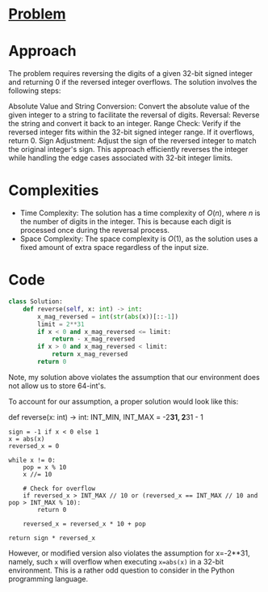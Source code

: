 # [Problem](https://leetcode.com/problems/reverse-integer/description/)

# Approach
The problem requires reversing the digits of a given 32-bit signed integer and returning 0 if the reversed integer overflows. The solution involves the following steps:

Absolute Value and String Conversion: Convert the absolute value of the given integer to a string to facilitate the reversal of digits.
Reversal: Reverse the string and convert it back to an integer.
Range Check: Verify if the reversed integer fits within the 32-bit signed integer range. If it overflows, return 0.
Sign Adjustment: Adjust the sign of the reversed integer to match the original integer's sign.
This approach efficiently reverses the integer while handling the edge cases associated with 32-bit integer limits.

# Complexities
- Time Complexity: The solution has a time complexity of $O(n)$, where $n$ is the number of digits in the integer. This is because each digit is processed once during the reversal process.
- Space Complexity: The space complexity is $O(1)$, as the solution uses a fixed amount of extra space regardless of the input size.

# Code

```python
class Solution:
    def reverse(self, x: int) -> int:
        x_mag_reversed = int(str(abs(x))[::-1])
        limit = 2**31
        if x < 0 and x_mag_reversed <= limit:
            return - x_mag_reversed
        if x > 0 and x_mag_reversed < limit:
            return x_mag_reversed
        return 0
```

Note, my solution above violates the assumption that our environment does not allow us to store 64-int's.

To account for our assumption, a proper solution would look like this:

def reverse(x: int) -> int:
    INT_MIN, INT_MAX = -2**31, 2**31 - 1
    
    sign = -1 if x < 0 else 1
    x = abs(x)
    reversed_x = 0
    
    while x != 0:
        pop = x % 10
        x //= 10
        
        # Check for overflow
        if reversed_x > INT_MAX // 10 or (reversed_x == INT_MAX // 10 and pop > INT_MAX % 10):
            return 0
        
        reversed_x = reversed_x * 10 + pop
    
    return sign * reversed_x

However, or modified version also violates the assumption for x=-2**31, namely, such `x` will overflow when executing `x=abs(x)` in a 32-bit environment. This is a rather odd question to consider in the Python programming language.